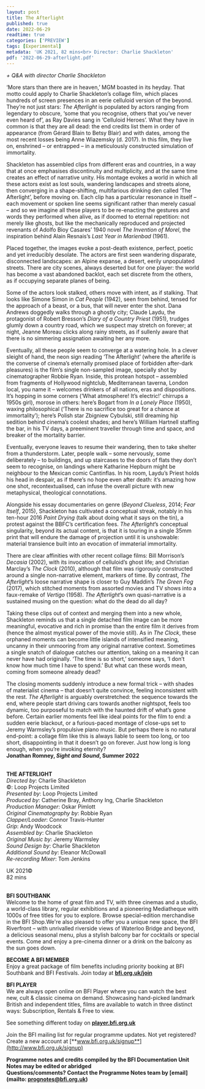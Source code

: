 ```yaml
---
layout: post
title: The Afterlight
published: true
date: 2022-06-29
readtime: true
categories: ['PREVIEW']
tags: [Experimental]
metadata: 'UK 2021, 82 mins<br> Director: Charlie Shackleton'
pdf: '2022-06-29-afterlight.pdf'
---
```


_+ Q&A with director Charlie Shackleton_

‘More stars than there are in heaven,’ MGM boasted in its heyday. That motto could apply to Charlie Shackleton’s collage film, which places hundreds of screen presences in an eerie celluloid version of the beyond. They’re not just stars: _The Afterlight_ is populated by actors ranging from legendary to obscure, ‘some that you recognise, others that you’ve never even heard of’, as Ray Davies sang in ‘Celluloid Heroes’. What they have in common is that they are all dead: the end credits list them in order of appearance (from Gérard Blain to Betsy Blair) and with dates, among the most recent losses being Anne Wiazemsky (d. 2017). In this film, they live on, enshrined – or entrapped – in a meticulously constructed simulation of immortality.

Shackleton has assembled clips from different eras and countries, in a way that at once emphasises discontinuity and multiplicity, and at the same time creates an effect of narrative unity. His montage evokes a world in which all these actors exist as lost souls, wandering landscapes and streets alone, then converging in a shape-shifting, multifarious drinking den called ‘The Afterlight’, before moving on. Each clip has a particular resonance in itself – each movement or spoken line seems significant rather than merely casual – and so we imagine all these players to be re-enacting the gestures and words they performed when alive, as if doomed to eternal repetition: not merely like ghosts, but like the mechanically reproduced and projected revenants of Adolfo Bioy Casares’ 1940 novel _The Invention of Morel_, the inspiration behind Alain Resnais’s _Last Year in Marienbad_ (1961).

Placed together, the images evoke a post-death existence, perfect, poetic and yet irreducibly desolate. The actors are first seen wandering disparate, disconnected landscapes: an Alpine expanse, a desert, eerily unpopulated streets. There are city scenes, always deserted but for one player: the world has become a vast abandoned backlot, each set discrete from the others, as if occupying separate planes of being.

Some of the actors look stalked, others move with intent, as if stalking. That looks like Simone Simon in _Cat People_ (1942), seen from behind, tensed for the approach of a beast, or a bus, that will never enter the shot. Dana Andrews doggedly walks through a ghostly city; Claude Laydu, the protagonist of Robert Bresson’s _Diary of a Country Priest_ (1951), trudges glumly down a country road, which we suspect may stretch on forever; at night, Jeanne Moreau clicks along rainy streets, as if sullenly aware that there is no simmering assignation awaiting her any more.

Eventually, all these people seem to converge at a watering hole. In a clever sleight of hand, the neon sign reading ‘The Afterlight’ (where the afterlife is the converse of cinema’s eternally promised place of forbidden after-dark pleasures) is the film’s single non-sampled image, specially shot by cinematographer Robbie Ryan. Inside, this protean hotspot – assembled from fragments of Hollywood nightclub, Mediterranean taverna, London local, you name it – welcomes drinkers of all nations, eras and dispositions. It’s hopping in some corners (‘What atmosphere! It’s electric!’ chirrups a 1950s girl), morose in others: here’s Bogart from _In a Lonely Place_ (1950), waxing philosophical (‘There is no sacrifice too great for a chance at immortality’); here’s Polish star Zbigniew Cybulski, still dreaming hip sedition behind cinema’s coolest shades; and here’s William Hartnell staffing the bar, in his TV days, a preeminent traveller through time and space, and breaker of the mortality barrier.

Eventually, everyone leaves to resume their wandering, then to take shelter from a thunderstorm. Later, people walk – some nervously, some deliberately – to buildings, and up staircases to the doors of flats they don’t seem to recognise, on landings where Katharine Hepburn might be neighbour to the Mexican comic Cantinflas. In his room, Laydu’s Priest holds his head in despair, as if there’s no hope even after death: it’s amazing how one shot, recontextualised, can infuse the overall picture with new metaphysical, theological connotations.

Alongside his essay documentaries on genre (_Beyond Clueless_, 2014; _Fear Itself_, 2015), Shackleton has cultivated a conceptual streak, notably in his ten-hour 2016 _Paint Drying_ (talk about doing what it says on the tin), a protest against the BBFC’s certification fees. _The Afterlight_’s conceptual singularity, beyond its actual content, is that it is touring in a single 35mm print that will endure the damage of projection until it is unshowable: material transience built into an evocation of immaterial immortality.

There are clear affinities with other recent collage films: Bill Morrison’s _Decasia_ (2002), with its invocation of celluloid’s ghost life; and Christian Marclay’s _The Clock_ (2010), although that film was rigorously constructed around a single non-narrative element, markers of time. By contrast, _The Afterlight_’s loose narrative shape is closer to Guy Maddin’s _The Green Fog_ (2017), which stitched moments from assorted movies and TV shows into a faux-remake of _Vertigo_ (1958). _The Afterlight_’s own quasi-narrative is a sustained musing on the question: what do the dead do all day?

Taking these clips out of context and merging them into a new whole, Shackleton reminds us that a single detached film image can be more meaningful, evocative and rich in promise than the entire film it derives from (hence the almost mystical power of the movie still). As in _The Clock_, these orphaned moments can become little islands of intensified meaning, uncanny in their unmooring from any original narrative context. Sometimes a single snatch of dialogue catches our attention, taking on a meaning it can never have had originally. ‘The time is so short,’ someone says, ‘I don’t know how much time I have to spend.’ But what can these words mean, coming from someone already dead?

The closing moments suddenly introduce a new formal trick – with shades of materialist cinema – that doesn’t quite convince, feeling inconsistent with the rest. _The Afterlight_ is arguably overstretched: the sequence towards the end, where people start driving cars towards another nightspot, feels too dynamic, too purposeful to match with the haunted drift of what’s gone before.  Certain earlier moments feel like ideal points for the film to end: a sudden  eerie blackout, or a furious-paced montage of close-ups set to Jeremy Warmsley’s propulsive piano music. But perhaps there is no natural end-point: a collage film like this is always liable to seem too long, or too short, disappointing in that it doesn’t go on forever. Just how long is long enough, when you’re invoking eternity?  
**Jonathan Romney, _Sight and Sound_, Summer 2022**
<br><br>

**THE AFTERLIGHT**  
_Directed by_: Charlie Shackleton  
©: Loop Projects Limited  
_Presented by_: Loop Projects Limited  
_Produced by_: Catherine Bray, Anthony Ing,  Charlie Shackleton  
_Production Manager_: Oskar Pimlott  
_Original Cinematography by_: Robbie Ryan  
_Clapper/Loader_: Connor Travis-Hunter  
_Grip_: Andy Woodcock  
_Assembled by_: Charlie Shackleton  
_Original Music by_: Jeremy Warmsley  
_Sound Design by_: Charlie Shackleton  
_Additional Sound by_: Eleanor McDowall  
_Re-recording Mixer_: Tom Jenkins

UK 2021©  
82 mins<br>
<br>

**BFI SOUTHBANK**  
Welcome to the home of great film and TV, with three cinemas and a studio, a world-class library, regular exhibitions and a pioneering Mediatheque with 1000s of free titles for you to explore. Browse special-edition merchandise in the BFI Shop.We&#39;re also pleased to offer you a unique new space, the BFI Riverfront – with unrivalled riverside views of Waterloo Bridge and beyond, a delicious seasonal menu, plus a stylish balcony bar for cocktails or special events. Come and enjoy a pre-cinema dinner or a drink on the balcony as the sun goes down.  

**BECOME A BFI MEMBER**  
Enjoy a great package of film benefits including priority booking at BFI Southbank and BFI Festivals. Join today at [**bfi.org.uk/join**](http://www.bfi.org.uk/join)  

**BFI PLAYER**  
 We are always open online on BFI Player where you can watch the best new, cult &amp; classic cinema on demand. Showcasing hand-picked landmark British and independent titles, films are available to watch in three distinct ways: Subscription, Rentals &amp; Free to view.  

See something different today on [**player.bfi.org.uk**](https://player.bfi.org.uk)  

Join the BFI mailing list for regular programme updates. Not yet registered? Create a new account at [**www.bfi.org.uk/signup**](http://www.bfi.org.uk/signup)

**Programme notes and credits compiled by the BFI Documentation Unit  
Notes may be edited or abridged  
Questions/comments? Contact the Programme Notes team by [email](mailto: prognotes@bfi.org.uk)**


<!--stackedit_data:
eyJoaXN0b3J5IjpbLTExMjQwMjc2MjBdfQ==
-->
